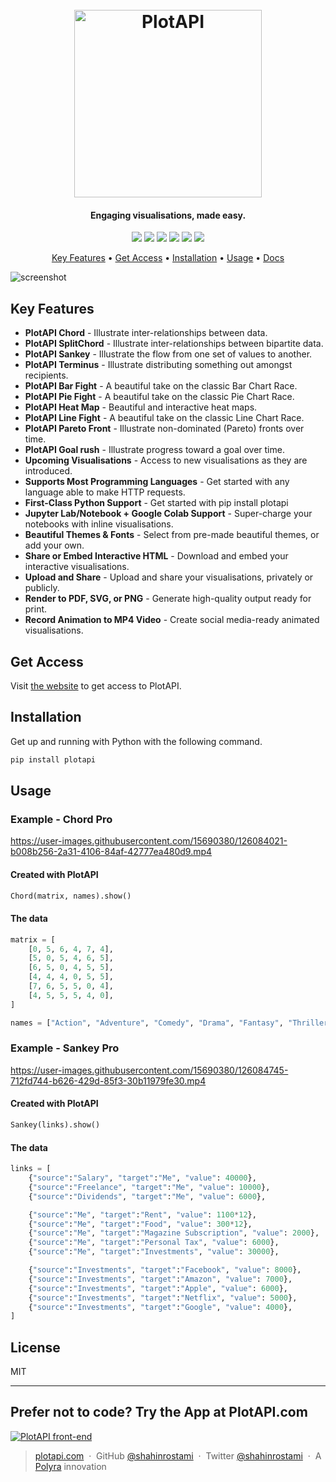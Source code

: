 
<h1 align="center">
  <br>
  <a href="https://plotapi.com"><img src="https://plotapi.com/wp-content/uploads/2021/07/plotapi_logo.svg" alt="PlotAPI" width="300"></a>
</h1>

<h4 align="center">Engaging visualisations, made easy.</h4>

<p align="center">
<a href="https://pypi.org/project/plotapi/"><img src="https://img.shields.io/badge/pypi%20package-7.0.0-success.svg"></a>
<a href="https://crates.io/crates/plotapi"><img src="https://img.shields.io/badge/rust%20crate-1.0.0-success.svg"></a>
<a href="https://plotapi.com/pricing/"><img src="https://img.shields.io/badge/license-get-green.svg"></a>
<a href="https://discord.polyra.com"><img src="https://img.shields.io/badge/chat-join-7289da.svg"></a>
<a href="https://plotapi.com/docs/api-for-coders/displaying-in-notebook/"><img src="https://img.shields.io/badge/supports-jupyter-orange.svg"></a>
<a href="https://www.linkedin.com/in/shahinrostami/"><img src="https://img.shields.io/badge/linked-in-blue.svg"></a>
</p>

<p align="center">
  <a href="#key-features">Key Features</a> •
  <a href="https://plotapi.com/#pricing">Get Access</a> •
  <a href="#installation">Installation</a> •
  <a href="#usage">Usage</a> •
  <a href="https://plotapi.com/docs">Docs</a>
</p>

![screenshot](https://plotapi.com/wp-content/uploads/2021/08/1500x500.jpeg)

## Key Features

* **PlotAPI Chord** - Illustrate inter-relationships between data.
* **PlotAPI SplitChord** - Illustrate inter-relationships between bipartite data.
* **PlotAPI Sankey** - Illustrate the flow from one set of values to another.
* **PlotAPI Terminus** - Illustrate distributing something out amongst recipients.
* **PlotAPI Bar Fight** - A beautiful take on the classic Bar Chart Race.
* **PlotAPI Pie Fight** - A beautiful take on the classic Pie Chart Race.
* **PlotAPI Heat Map** - Beautiful and interactive heat maps.
* **PlotAPI Line Fight** - A beautiful take on the classic Line Chart Race.
* **PlotAPI Pareto Front** - Illustrate non-dominated (Pareto) fronts over time.
* **PlotAPI Goal rush** - Illustrate progress toward a goal over time.
* **Upcoming Visualisations** - Access to new visualisations as they are introduced.
* **Supports Most Programming Languages** - Get started with any language able to make HTTP requests.
* **First-Class Python Support** - Get started with pip install plotapi
* **Jupyter Lab/Notebook + Google Colab Support** - Super-charge your notebooks with inline visualisations.
* **Beautiful Themes & Fonts** - Select from pre-made beautiful themes, or add your own.
* **Share or Embed Interactive HTML** - Download and embed your interactive visualisations.
* **Upload and Share** - Upload and share your visualisations, privately or publicly.
* **Render to PDF, SVG, or PNG** - Generate high-quality output ready for print.
* **Record Animation to MP4 Video** - Create social media-ready animated visualisations.

## Get Access

Visit [the website](https://plotapi.com/#pricing) to get access to PlotAPI.

## Installation

Get up and running with Python with the following command.

```bash
pip install plotapi
```

## Usage

### Example - Chord Pro

https://user-images.githubusercontent.com/15690380/126084021-b008b256-2a31-4106-84af-42777ea480d9.mp4

#### Created with PlotAPI

```python
Chord(matrix, names).show()
```

#### The data

```python
matrix = [
    [0, 5, 6, 4, 7, 4],
    [5, 0, 5, 4, 6, 5],
    [6, 5, 0, 4, 5, 5],
    [4, 4, 4, 0, 5, 5],
    [7, 6, 5, 5, 0, 4],
    [4, 5, 5, 5, 4, 0],
]

names = ["Action", "Adventure", "Comedy", "Drama", "Fantasy", "Thriller"]
```

### Example - Sankey Pro

https://user-images.githubusercontent.com/15690380/126084745-712fd744-b626-429d-85f3-30b11979fe30.mp4

#### Created with PlotAPI

```python
Sankey(links).show()
```

#### The data

```python
links = [
    {"source":"Salary", "target":"Me", "value": 40000},
    {"source":"Freelance", "target":"Me", "value": 10000},
    {"source":"Dividends", "target":"Me", "value": 6000},

    {"source":"Me", "target":"Rent", "value": 1100*12},
    {"source":"Me", "target":"Food", "value": 300*12},
    {"source":"Me", "target":"Magazine Subscription", "value": 2000},
    {"source":"Me", "target":"Personal Tax", "value": 6000},
    {"source":"Me", "target":"Investments", "value": 30000},

    {"source":"Investments", "target":"Facebook", "value": 8000},
    {"source":"Investments", "target":"Amazon", "value": 7000},
    {"source":"Investments", "target":"Apple", "value": 6000},
    {"source":"Investments", "target":"Netflix", "value": 5000},
    {"source":"Investments", "target":"Google", "value": 4000},
]
```

## License

MIT

---

## Prefer not to code? Try the App at PlotAPI.com

<a href="https://plotapi.com"><img src="https://plotapi.com/static-asset/marketing/plotpanel_preview_2.jpg" alt="PlotAPI front-end"></a>


> [plotapi.com](https://plotapi.com) &nbsp;&middot;&nbsp;
> GitHub [@shahinrostami](https://github.com/shahinrostami) &nbsp;&middot;&nbsp;
> Twitter [@shahinrostami](https://twitter.com/shahinrostami)  &nbsp;&middot;&nbsp;
> A [Polyra](https://polyra.com) innovation
